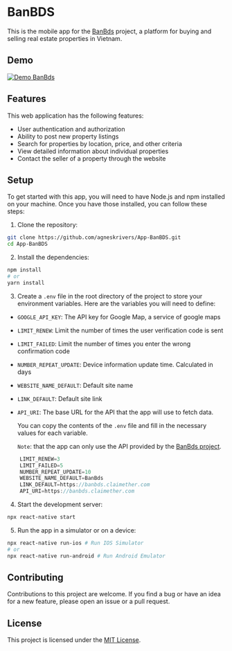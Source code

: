 # BanBDS

This is the mobile app for the [BanBds](https://github.com/agneskrivers/BanBds) project, a platform for buying and selling real estate properties in Vietnam.

## Demo

[![Demo BanBds](https://j.gifs.com/NO60Yp.gif)](https://youtu.be/S7i-A3obB-o)

## Features

This web application has the following features:

-   User authentication and authorization
-   Ability to post new property listings
-   Search for properties by location, price, and other criteria
-   View detailed information about individual properties
-   Contact the seller of a property through the website

## Setup

To get started with this app, you will need to have Node.js and npm installed on your machine. Once you have those installed, you can follow these steps:

1. Clone the repository:

```bash
git clone https://github.com/agneskrivers/App-BanBDS.git
cd App-BanBDS
```

2. Install the dependencies:

```bash
npm install
# or
yarn install
```

3. Create a `.env` file in the root directory of the project to store your environment variables. Here are the variables you will need to define:

-   `GOOGLE_API_KEY`: The API key for Google Map, a service of google maps
-   `LIMIT_RENEW`: Limit the number of times the user verification code is sent
-   `LIMIT_FAILED`: Limit the number of times you enter the wrong confirmation code
-   `NUMBER_REPEAT_UPDATE`: Device information update time. Calculated in days
-   `WEBSITE_NAME_DEFAULT`: Default site name
-   `LINK_DEFAULT`: Default site link
-   `API_URI`: The base URL for the API that the app will use to fetch data.

    You can copy the contents of the `.env` file and fill in the necessary values for each variable.

    `Note`: that the app can only use the API provided by the [BanBds project](https://github.com/agneskrivers/BanBds).

```javascript
    LIMIT_RENEW=3
    LIMIT_FAILED=5
    NUMBER_REPEAT_UPDATE=10
    WEBSITE_NAME_DEFAULT=BanBds
    LINK_DEFAULT=https://banbds.claimether.com
    API_URI=https://banbds.claimether.com
```

4. Start the development server:

```bash
npx react-native start
```

5. Run the app in a simulator or on a device:

```bash
npx react-native run-ios # Run IOS Simulator
# or
npx react-native run-android # Run Android Emulator
```

## Contributing

Contributions to this project are welcome. If you find a bug or have an idea for a new feature, please open an issue or a pull request.

## License

This project is licensed under the [MIT License](https://opensource.org/licenses/MIT).

